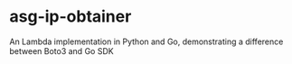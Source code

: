 # asg-ip-obtainer
An Lambda implementation in Python and Go, demonstrating a difference between Boto3 and Go SDK
